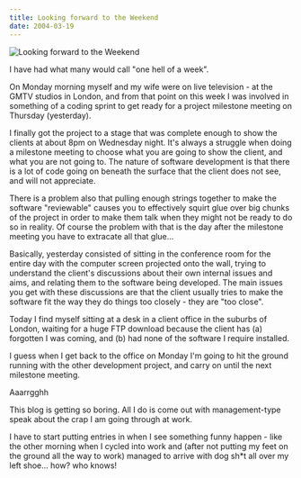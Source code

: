```yaml
---
title: Looking forward to the Weekend
date: 2004-03-19
---
```


![Looking forward to the Weekend](https://source.unsplash.com/cckf4TsHAuw/1600x900)

I have had what many would call "one hell of a week".

On Monday morning myself and my wife were on live television - at the GMTV studios in London, and from that point on this week I was involved in something of a coding sprint to get ready for a project milestone meeting on Thursday (yesterday).

I finally got the project to a stage that was complete enough to show the clients at about 8pm on Wednesday night. It's always a struggle when doing a milestone meeting to choose what you are going to show the client, and what you are not going to. The nature of software development is that there is a lot of code going on beneath the surface that the client does not see, and will not appreciate.

There is a problem also that pulling enough strings together to make the software "reviewable" causes you to effectively squirt glue over big chunks of the project in order to make them talk when they might not be ready to do so in reality. Of course the problem with that is the day after the milestone meeting you have to extracate all that glue...

Basically, yesterday consisted of sitting in the conference room for the entire day with the computer screen projected onto the wall, trying to understand the client's discussions about their own internal issues and aims, and relating them to the software being developed. The main issues you get with these discussions are that the client usually tries to make the software fit the way they do things too closely - they are "too close".

Today I find myself sitting at a desk in a client office in the suburbs of London, waiting for a huge FTP download because the client has (a) forgotten I was coming, and (b) had none of the software I require installed.

I guess when I get back to the office on Monday I'm going to hit the ground running with the other development project, and carry on until the next milestone meeting.

Aaarrgghh

This blog is getting so boring. All I do is come out with management-type speak about the crap I am going through at work.

I have to start putting entries in when I see something funny happen - like the other morning when I cycled into work and (after not putting my feet on the ground all the way to work) managed to arrive with dog sh*t all over my left shoe... how? who knows!